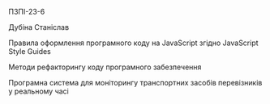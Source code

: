 ПЗПІ-23-6

Дубіна Станіслав

Правила оформлення програмного коду на JavaScript згідно JavaScript Style Guides

Методи рефакторингу коду програмного забезпечення

Програмна система для моніторингу транспортних засобів перевізників у реальному часі
